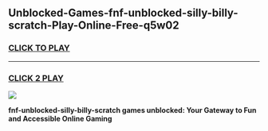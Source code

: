 
## Unblocked-Games-fnf-unblocked-silly-billy-scratch-Play-Online-Free-q5w02
<h3>
<a href="https://premium76.site?title=fnf-unblocked-silly-billy-scratch&ref=26A">CLICK TO PLAY</a></h3>
<hr>

<h3>
<a href="https://premium76.site?title=fnf-unblocked-silly-billy-scratch&ref=26A">CLICK 2 PLAY</a>
  
</h3>

<a href="https://premium76.site?title=fnf-unblocked-silly-billy-scratch&ref=26A"><img src="https://clearcache.store/games.png"></a>


**fnf-unblocked-silly-billy-scratch games unblocked: Your Gateway to Fun and Accessible Online Gaming**
